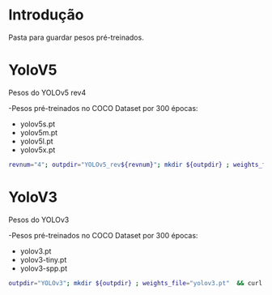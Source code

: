 # Introdução
Pasta para guardar pesos pré-treinados.

# YoloV5
Pesos do YOLOv5 rev4

-Pesos pré-treinados no COCO Dataset por 300 épocas:
  - yolov5s.pt
  - yolov5m.pt
  - yolov5l.pt
  - yolov5x.pt

```bash
revnum="4"; outpdir="YOLOv5_rev${revnum}"; mkdir ${outpdir} ; weights_file="yolov5s.pt"  && curl -L https://storage.googleapis.com/cfdy/Weights/YOLOv5_rev${revnum}/COCO/${weights_file} -o ./${outpdir}/${weights_file};
```

# YoloV3
Pesos do YOLOv3

-Pesos pré-treinados no COCO Dataset por 300 épocas:
  - yolov3.pt
  - yolov3-tiny.pt
  - yolov3-spp.pt


```bash
outpdir="YOLOv3"; mkdir ${outpdir} ; weights_file="yolov3.pt"  && curl -L https://storage.googleapis.com/cfdy/Weights/YOLOv3/COCO/${weights_file} -o ./${outpdir}/${weights_file};
```




